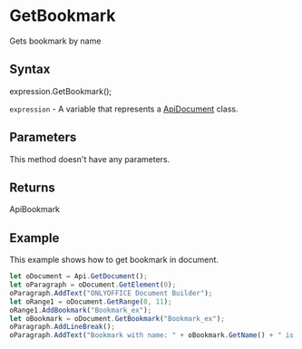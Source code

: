 # GetBookmark

Gets bookmark by name

## Syntax

expression.GetBookmark();

`expression` - A variable that represents a [ApiDocument](../ApiDocument.md) class.

## Parameters

This method doesn't have any parameters.

## Returns

ApiBookmark

## Example

This example shows how to get bookmark in document.

```javascript
let oDocument = Api.GetDocument(); 
let oParagraph = oDocument.GetElement(0); 
oParagraph.AddText("ONLYOFFICE Document Builder"); 
let oRange1 = oDocument.GetRange(0, 11); 
oRange1.AddBookmark("Bookmark_ex");
let oBookmark = oDocument.GetBookmark("Bookmark_ex");
oParagraph.AddLineBreak();
oParagraph.AddText("Bookmark with name: " + oBookmark.GetName() + " is " + (oBookmark.IsActive() ? "active" : "inactive"));

```
